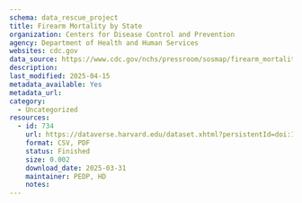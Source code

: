 ```yaml
---
schema: data_rescue_project 
title: Firearm Mortality by State
organization: Centers for Disease Control and Prevention
agency: Department of Health and Human Services
websites: cdc.gov
data_source: https://www.cdc.gov/nchs/pressroom/sosmap/firearm_mortality/firearm.htm
description: 
last_modified: 2025-04-15
metadata_available: Yes
metadata_url: 
category:
  - Uncategorized
resources:
  - id: 734
    url: https://dataverse.harvard.edu/dataset.xhtml?persistentId=doi:10.7910/DVN/T7B1DG
    format: CSV, PDF
    status: Finished
    size: 0.002
    download_date: 2025-03-31
    maintainer: PEDP, HD
    notes: 
---
```

